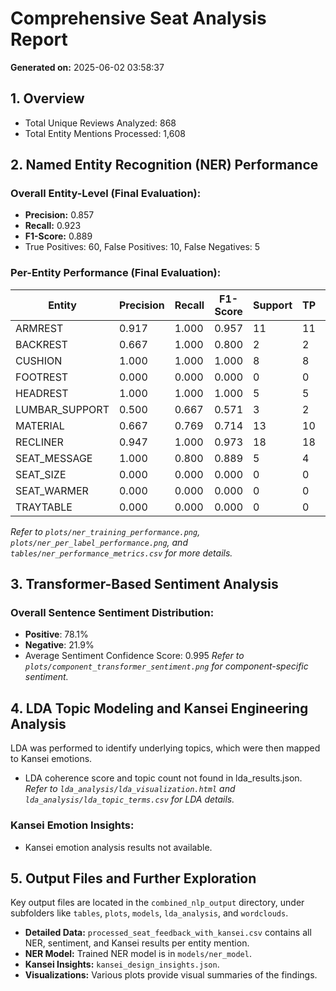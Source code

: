 # Comprehensive Seat Analysis Report

**Generated on:** 2025-06-02 03:58:37

## 1. Overview
- Total Unique Reviews Analyzed: 868
- Total Entity Mentions Processed: 1,608

## 2. Named Entity Recognition (NER) Performance
### Overall Entity-Level (Final Evaluation):
- **Precision:** 0.857
- **Recall:** 0.923
- **F1-Score:** 0.889
- True Positives: 60, False Positives: 10, False Negatives: 5

### Per-Entity Performance (Final Evaluation):
| Entity           | Precision | Recall | F1-Score | Support | TP | FP | FN |
|------------------|-----------|--------|----------|---------|----|----|----|
| ARMREST          | 0.917     | 1.000  | 0.957    | 11      | 11 | 1 | 0 |
| BACKREST         | 0.667     | 1.000  | 0.800    | 2       | 2 | 1 | 0 |
| CUSHION          | 1.000     | 1.000  | 1.000    | 8       | 8 | 0 | 0 |
| FOOTREST         | 0.000     | 0.000  | 0.000    | 0       | 0 | 0 | 0 |
| HEADREST         | 1.000     | 1.000  | 1.000    | 5       | 5 | 0 | 0 |
| LUMBAR_SUPPORT   | 0.500     | 0.667  | 0.571    | 3       | 2 | 2 | 1 |
| MATERIAL         | 0.667     | 0.769  | 0.714    | 13      | 10 | 5 | 3 |
| RECLINER         | 0.947     | 1.000  | 0.973    | 18      | 18 | 1 | 0 |
| SEAT_MESSAGE     | 1.000     | 0.800  | 0.889    | 5       | 4 | 0 | 1 |
| SEAT_SIZE        | 0.000     | 0.000  | 0.000    | 0       | 0 | 0 | 0 |
| SEAT_WARMER      | 0.000     | 0.000  | 0.000    | 0       | 0 | 0 | 0 |
| TRAYTABLE        | 0.000     | 0.000  | 0.000    | 0       | 0 | 0 | 0 |

*Refer to `plots/ner_training_performance.png`, `plots/ner_per_label_performance.png`, and `tables/ner_performance_metrics.csv` for more details.*

## 3. Transformer-Based Sentiment Analysis
### Overall Sentence Sentiment Distribution:
- **Positive**: 78.1%
- **Negative**: 21.9%
- Average Sentiment Confidence Score: 0.995
*Refer to `plots/component_transformer_sentiment.png` for component-specific sentiment.*

## 4. LDA Topic Modeling and Kansei Engineering Analysis
LDA was performed to identify underlying topics, which were then mapped to Kansei emotions.
- LDA coherence score and topic count not found in lda_results.json.
*Refer to `lda_analysis/lda_visualization.html` and `lda_analysis/lda_topic_terms.csv` for LDA details.*

### Kansei Emotion Insights:
- Kansei emotion analysis results not available.

## 5. Output Files and Further Exploration
Key output files are located in the `combined_nlp_output` directory, under subfolders like `tables`, `plots`, `models`, `lda_analysis`, and `wordclouds`.
- **Detailed Data:** `processed_seat_feedback_with_kansei.csv` contains all NER, sentiment, and Kansei results per entity mention.
- **NER Model:** Trained NER model is in `models/ner_model`.
- **Kansei Insights:** `kansei_design_insights.json`.
- **Visualizations:** Various plots provide visual summaries of the findings.

